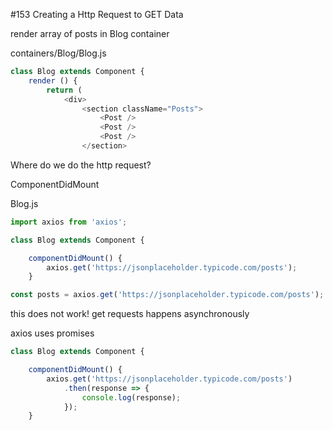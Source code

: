 #153 Creating a Http Request to GET Data

render array of posts in Blog container

containers/Blog/Blog.js

```js
class Blog extends Component {
    render () {
        return (
            <div>
                <section className="Posts">
                    <Post />
                    <Post />
                    <Post />
                </section>
```

Where do we do the http request?

ComponentDidMount

Blog.js

```js
import axios from 'axios';
```

```js
class Blog extends Component {

    componentDidMount() {
        axios.get('https://jsonplaceholder.typicode.com/posts');
    }
```

```js
const posts = axios.get('https://jsonplaceholder.typicode.com/posts');
```

this does not work! get requests happens asynchronously

axios uses promises

```js
class Blog extends Component {

    componentDidMount() {
        axios.get('https://jsonplaceholder.typicode.com/posts')
            .then(response => {
                console.log(response);
            });
    }
```






